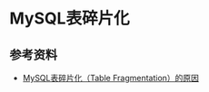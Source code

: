 # MySQL表碎片化


## 参考资料

- [MySQL表碎片化（Table Fragmentation）的原因](https://www.cnblogs.com/kerrycode/p/10943122.html)